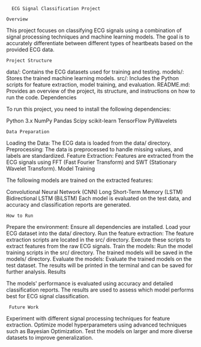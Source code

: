       ECG Signal Classification Project

    Overview

This project focuses on classifying ECG signals using a combination of signal processing techniques and machine learning models. The goal is to accurately differentiate between different types of heartbeats based on the provided ECG data.

    Project Structure

data/: Contains the ECG datasets used for training and testing.
models/: Stores the trained machine learning models.
src/: Includes the Python scripts for feature extraction, model training, and evaluation.
README.md: Provides an overview of the project, its structure, and instructions on how to run the code.
Dependencies

 To run this project, you need to install the following dependencies:

Python 3.x
NumPy
Pandas
Scipy
scikit-learn
TensorFlow
PyWavelets

    Data Preparation

Loading the Data: The ECG data is loaded from the data/ directory.
Preprocessing: The data is preprocessed to handle missing values, and labels are standardized.
Feature Extraction: Features are extracted from the ECG signals using FFT (Fast Fourier Transform) and SWT (Stationary Wavelet Transform).
Model Training

The following models are trained on the extracted features:

Convolutional Neural Network (CNN)
Long Short-Term Memory (LSTM)
Bidirectional LSTM (BiLSTM)
Each model is evaluated on the test data, and accuracy and classification reports are generated.

    How to Run

Prepare the environment:
Ensure all dependencies are installed.
Load your ECG dataset into the data/ directory.
Run the feature extraction:
The feature extraction scripts are located in the src/ directory. Execute these scripts to extract features from the raw ECG signals.
Train the models:
Run the model training scripts in the src/ directory. The trained models will be saved in the models/ directory.
Evaluate the models:
Evaluate the trained models on the test dataset. The results will be printed in the terminal and can be saved for further analysis.
Results

The models' performance is evaluated using accuracy and detailed classification reports. The results are used to assess which model performs best for ECG signal classification.

     Future Work

Experiment with different signal processing techniques for feature extraction.
Optimize model hyperparameters using advanced techniques such as Bayesian Optimization.
Test the models on larger and more diverse datasets to improve generalization.
